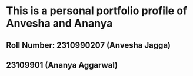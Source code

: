 # This is a personal portfolio profile of Anvesha and Ananya
## Roll Number: 2310990207 (Anvesha Jagga)
##              23109901 (Ananya Aggarwal)
